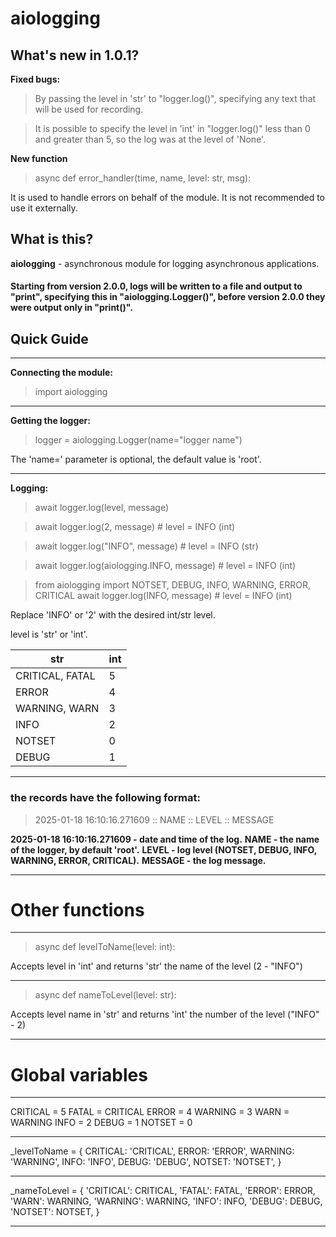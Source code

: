 # aiologging #

## What's new in 1.0.1? ##

**Fixed bugs:**
> By passing the level in 'str' to "logger.log()", specifying any text that will be used for recording.

> It is possible to specify the level in 'int' in "logger.log()" less than 0 and greater than 5, so the log was at the level of 'None'.

**New function**

> async def error_handler(time, name, level: str, msg):

It is used to handle errors on behalf of the module. It is not recommended to use it externally.

## What is this? ##
**aiologging** - asynchronous module for logging asynchronous applications.

#### Starting from version 2.0.0, logs will be written to a file and output to "print", specifying this in "aiologging.Logger()", before version 2.0.0 they were output only in "print()". ####

## Quick Guide

---

**Connecting the module:**
> import aiologging

---

**Getting the logger:**
> logger = aiologging.Logger(name="logger name")

The 'name=' parameter is optional, the default value is 'root'.

---

**Logging:**
> await logger.log(level, message)

> await logger.log(2, message) # level = INFO (int)

> await logger.log("INFO", message) # level = INFO (str)

> await logger.log(aiologging.INFO, message) # level = INFO (int)

> from aiologging import NOTSET, DEBUG, INFO, WARNING, ERROR, CRITICAL
> await logger.log(INFO, message) # level = INFO (int)

Replace 'INFO' or '2' with the desired int/str level.

level is 'str' or 'int'.

| str | int |
|--|--|
| CRITICAL, FATAL | 5 |
| ERROR | 4 |
| WARNING, WARN | 3 |
| INFO | 2 |
| NOTSET | 0 |
| DEBUG | 1 |

---

### the records have the following format: ###
> 2025-01-18 16:10:16.271609 :: NAME :: LEVEL :: MESSAGE

**2025-01-18 16:10:16.271609 - date and time of the log.**
**NAME - the name of the logger, by default 'root'.**
**LEVEL - log level (NOTSET, DEBUG, INFO, WARNING, ERROR, CRITICAL).**
**MESSAGE - the log message.**

---

# Other functions #

---

> async def levelToName(level: int):

Accepts level in 'int' and returns 'str' the name of the level (2 - "INFO")

---

> async def nameToLevel(level: str):

Accepts level name in 'str' and returns 'int' the number of the level ("INFO" - 2)

---

# Global variables #

---

CRITICAL = 5
FATAL = CRITICAL
ERROR = 4
WARNING = 3
WARN = WARNING
INFO = 2
DEBUG = 1
NOTSET = 0

---

_levelToName = {
    CRITICAL: 'CRITICAL',
    ERROR: 'ERROR',
    WARNING: 'WARNING',
    INFO: 'INFO',
    DEBUG: 'DEBUG',
    NOTSET: 'NOTSET',
}

---

_nameToLevel = {
    'CRITICAL': CRITICAL,
    'FATAL': FATAL,
    'ERROR': ERROR,
    'WARN': WARNING,
    'WARNING': WARNING,
    'INFO': INFO,
    'DEBUG': DEBUG,
    'NOTSET': NOTSET,
}

---